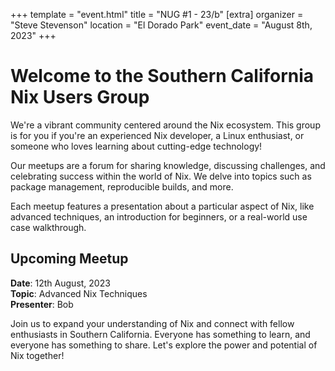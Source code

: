+++
template = "event.html"
title = "NUG #1 - 23/b"
[extra]
organizer = "Steve Stevenson"
location = "El Dorado Park"
event_date = "August 8th, 2023"
+++
# Welcome to the Southern California Nix Users Group

We're a vibrant community centered around the Nix ecosystem. This group is for you if you're an experienced Nix developer, a Linux enthusiast, or someone who loves learning about cutting-edge technology!

Our meetups are a forum for sharing knowledge, discussing challenges, and celebrating success within the world of Nix. We delve into topics such as package management, reproducible builds, and more.

Each meetup features a presentation about a particular aspect of Nix, like advanced techniques, an introduction for beginners, or a real-world use case walkthrough.

## Upcoming Meetup

**Date**: 12th August, 2023  
**Topic**: Advanced Nix Techniques  
**Presenter**: Bob

Join us to expand your understanding of Nix and connect with fellow enthusiasts in Southern California. Everyone has something to learn, and everyone has something to share. Let's explore the power and potential of Nix together!
